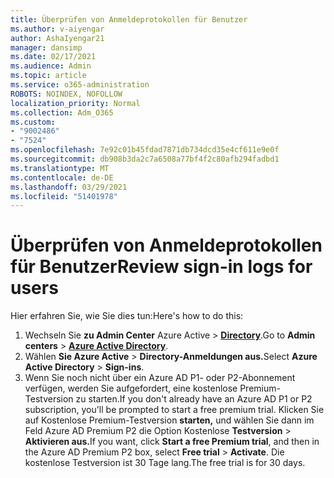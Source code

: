 ```yaml
---
title: Überprüfen von Anmeldeprotokollen für Benutzer
ms.author: v-aiyengar
author: AshaIyengar21
manager: dansimp
ms.date: 02/17/2021
ms.audience: Admin
ms.topic: article
ms.service: o365-administration
ROBOTS: NOINDEX, NOFOLLOW
localization_priority: Normal
ms.collection: Adm_O365
ms.custom:
- "9002486"
- "7524"
ms.openlocfilehash: 7e92c01b45fdad7871db734dcd35e4cf611e9e0f
ms.sourcegitcommit: db908b3da2c7a6508a77bf4f2c80afb294fadbd1
ms.translationtype: MT
ms.contentlocale: de-DE
ms.lasthandoff: 03/29/2021
ms.locfileid: "51401978"
---
```

# <a name="review-sign-in-logs-for-users"></a><span data-ttu-id="768e9-102">Überprüfen von Anmeldeprotokollen für Benutzer</span><span class="sxs-lookup"><span data-stu-id="768e9-102">Review sign-in logs for users</span></span>

<span data-ttu-id="768e9-103">Hier erfahren Sie, wie Sie dies tun:</span><span class="sxs-lookup"><span data-stu-id="768e9-103">Here's how to do this:</span></span>

1. <span data-ttu-id="768e9-104">Wechseln Sie **zu Admin Center** Azure Active  >  **[Directory](https://go.microsoft.com/fwlink/p/?linkid=2067268)**.</span><span class="sxs-lookup"><span data-stu-id="768e9-104">Go to **Admin centers** > **[Azure Active Directory](https://go.microsoft.com/fwlink/p/?linkid=2067268)**.</span></span>
1. <span data-ttu-id="768e9-105">Wählen **Sie Azure Active**  >  **Directory-Anmeldungen aus.**</span><span class="sxs-lookup"><span data-stu-id="768e9-105">Select **Azure Active Directory** > **Sign-ins**.</span></span>
1. <span data-ttu-id="768e9-106">Wenn Sie noch nicht über ein Azure AD P1- oder P2-Abonnement verfügen, werden Sie aufgefordert, eine kostenlose Premium-Testversion zu starten.</span><span class="sxs-lookup"><span data-stu-id="768e9-106">If you don't already have an Azure AD P1 or P2 subscription, you'll be prompted to start a free premium trial.</span></span> <span data-ttu-id="768e9-107">Klicken Sie auf Kostenlose Premium-Testversion **starten,** und wählen Sie dann im Feld Azure AD Premium P2 die Option Kostenlose **Testversion**  >  **Aktivieren aus.**</span><span class="sxs-lookup"><span data-stu-id="768e9-107">If you want, click **Start a free Premium trial**, and then in the Azure AD Premium P2 box, select **Free trial** > **Activate**.</span></span> <span data-ttu-id="768e9-108">Die kostenlose Testversion ist 30 Tage lang.</span><span class="sxs-lookup"><span data-stu-id="768e9-108">The free trial is for 30 days.</span></span>